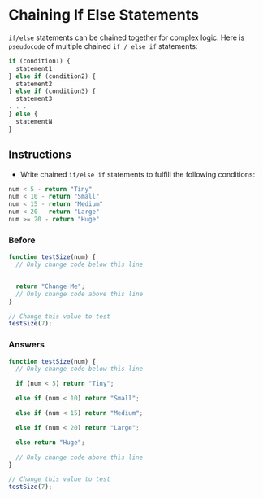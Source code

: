 # Chaining If Else Statements

`if/else` statements can be chained together for complex logic.
Here is `pseudocode` of multiple chained `if / else if` statements:

```javascript
if (condition1) {
  statement1
} else if (condition2) {
  statement2
} else if (condition3) {
  statement3
. . .
} else {
  statementN
}
```

## Instructions
 - Write chained `if/else if` statements to fulfill the following conditions:

```javascript
num < 5 - return "Tiny"
num < 10 - return "Small"
num < 15 - return "Medium"
num < 20 - return "Large"
num >= 20 - return "Huge"
```

### Before

```javascript
function testSize(num) {
  // Only change code below this line


  return "Change Me";
  // Only change code above this line
}

// Change this value to test
testSize(7);
```

### Answers

```javascript
function testSize(num) {
  // Only change code below this line

  if (num < 5) return "Tiny";

  else if (num < 10) return "Small";

  else if (num < 15) return "Medium";

  else if (num < 20) return "Large";

  else return "Huge";

  // Only change code above this line
}

// Change this value to test
testSize(7);
```